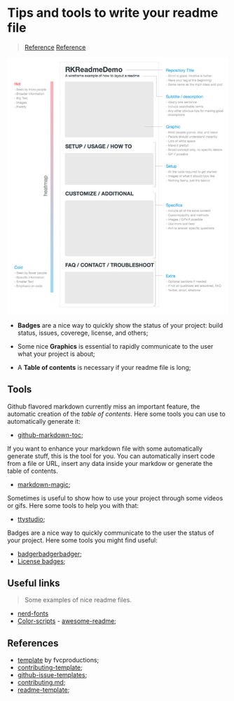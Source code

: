 # Tips and tools to write your readme file

> [Reference](https://help.github.com/articles/about-readmes/)
> [Reference](https://medium.freecodecamp.org/how-to-get-up-to-3500-github-stars-in-one-week-339102b62a8f)

![Readme structure](./readme-structure.png)

- **Badges** are a nice way to quickly show the status of your project: build
  status, issues, coverege, license, and others;

- Some nice **Graphics** is essential to rapidly communicate to the user what your project is about;

- A **Table of contents** is necessary if your readme file is long;

## Tools

Github flavored markdown currently miss an important feature, the automatic
creation of the *table of contents*. Here some tools you can use to
automatically generate it:

- [github-markdown-toc](https://github.com/ekalinin/github-markdown-toc);

If you want to enhance your markdown file with some automatically generate
stuff, this is the tool for you. You can automatically insert code from a file
or URL, insert any data inside your markdow or generate the table of contents.

- [markdown-magic](https://github.com/DavidWells/markdown-magic);

Sometimes is useful to show how to use your project through some videos or
gifs. Here some tools to help you with that:

- [ttystudio](https://github.com/chjj/ttystudio);

Badges are a nice way to quickly communicate to the user the status of your
project. Here some tools you might find useful:

- [badgerbadgerbadger](https://github.com/badges/badgerbadgerbadger);
- [License badges](https://gist.github.com/lukas-h/2a5d00690736b4c3a7ba);

## Useful links
> Some examples of nice readme files.

- [nerd-fonts](https://github.com/ryanoasis/nerd-fonts/blob/master/readme.md)
- [Color-scripts](https://github.com/stark/Color-Scripts)
- [awesome-readme](https://github.com/matiassingers/awesome-readme);

## References

- [template](https://gist.github.com/fvcproductions/1bfc2d4aecb01a834b46) by
  fvcproductions;
- [contributing-template](https://github.com/nayafia/contributing-template);
- [github-issue-templates](https://github.com/stevemao/github-issue-templates);
- [contributing.md](https://gist.github.com/briandk/3d2e8b3ec8daf5a27a62);
- [readme-template](https://gist.github.com/PurpleBooth/109311bb0361f32d87a2);
